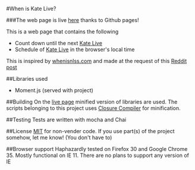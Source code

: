 #When is Kate Live?

###The web page is live [here][live page] thanks to Github pages!

This is a web page that contains the following
 - Count down until the next [Kate Live]
 - Schedule of [Kate Live] in the browser's local time

This is inspired by [whenisnlss.com](http://whenisnlss.com/) and made at the request of this [Reddit post]

##Libraries used
 - Moment.js (served with project)

##Building
On the [live page] minified version of libraries are used. The scripts belonging to this project uses [Closure Compiler]
for minification.

##Testing
Tests are written with mocha and Chai

##License
[MIT](LICENSE.txt) for non-vender code.
If you use part(s) of the project somehow, let me know! (You don't have to)

##Browser support
Haphazardly tested on Firefox 30 and Google Chrome 35. Mostly functional on IE 11.
There are no plans to support any version of IE

[Reddit post]: http://www.reddit.com/r/KateArmy/comments/2a8gna/can_we_get_something_like_whenisnlsscom/
[live page]: http://xrxr.github.io/WhenIsKateLive/
[Kate Live]: http://www.twitch.tv/lovelymomo
[Closure Compiler]: https://developers.google.com/closure/compiler/